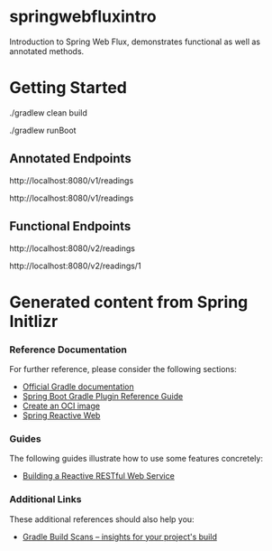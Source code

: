 # springwebfluxintro
Introduction to Spring Web Flux, demonstrates functional as well as annotated methods.


# Getting Started
./gradlew clean build

./gradlew runBoot

## Annotated Endpoints
http://localhost:8080/v1/readings

http://localhost:8080/v1/readings

## Functional Endpoints
http://localhost:8080/v2/readings

http://localhost:8080/v2/readings/1


# Generated content from Spring Initlizr
### Reference Documentation
For further reference, please consider the following sections:

* [Official Gradle documentation](https://docs.gradle.org)
* [Spring Boot Gradle Plugin Reference Guide](https://docs.spring.io/spring-boot/docs/3.1.2/gradle-plugin/reference/html/)
* [Create an OCI image](https://docs.spring.io/spring-boot/docs/3.1.2/gradle-plugin/reference/html/#build-image)
* [Spring Reactive Web](https://docs.spring.io/spring-boot/docs/3.1.2/reference/htmlsingle/index.html#web.reactive)

### Guides
The following guides illustrate how to use some features concretely:

* [Building a Reactive RESTful Web Service](https://spring.io/guides/gs/reactive-rest-service/)

### Additional Links
These additional references should also help you:

* [Gradle Build Scans – insights for your project's build](https://scans.gradle.com#gradle)

